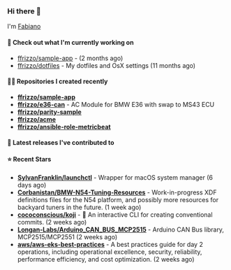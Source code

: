 ### Hi there 👋

I'm [Fabiano](https://ffrizzo.com)

#### 👷 Check out what I'm currently working on


- [ffrizzo/sample-app](https://github.com/ffrizzo/sample-app) -  (2 months ago)
- [ffrizzo/dotfiles](https://github.com/ffrizzo/dotfiles) - My dotfiles and OsX settings (11 months ago)

#### 👨‍💻 Repositories I created recently
- **[ffrizzo/sample-app](https://github.com/ffrizzo/sample-app)**
- **[ffrizzo/e36-can](https://github.com/ffrizzo/e36-can)** - AC Module for BMW E36 with swap to MS43 ECU
- **[ffrizzo/parity-sample](https://github.com/ffrizzo/parity-sample)**
- **[ffrizzo/acme](https://github.com/ffrizzo/acme)**
- **[ffrizzo/ansible-role-metricbeat](https://github.com/ffrizzo/ansible-role-metricbeat)**

#### 🚀 Latest releases I've contributed to



#### ⭐ Recent Stars


- **[SylvanFranklin/launchctl](https://github.com/SylvanFranklin/launchctl)** - Wrapper for macOS system manager (6 days ago)
- **[Corbanistan/BMW-N54-Tuning-Resources](https://github.com/Corbanistan/BMW-N54-Tuning-Resources)** - Work-in-progress XDF definitions files for the N54 platform, and possibly more resources for backyard tuners in the future. (1 week ago)
- **[cococonscious/koji](https://github.com/cococonscious/koji)** - 🦊 An interactive CLI for creating conventional commits.  (2 weeks ago)
- **[Longan-Labs/Arduino_CAN_BUS_MCP2515](https://github.com/Longan-Labs/Arduino_CAN_BUS_MCP2515)** - Arduino CAN Bus library, MCP2515/MCP2551 (2 weeks ago)
- **[aws/aws-eks-best-practices](https://github.com/aws/aws-eks-best-practices)** - A best practices guide for day 2 operations, including operational excellence, security, reliability, performance efficiency, and cost optimization. (2 weeks ago)
